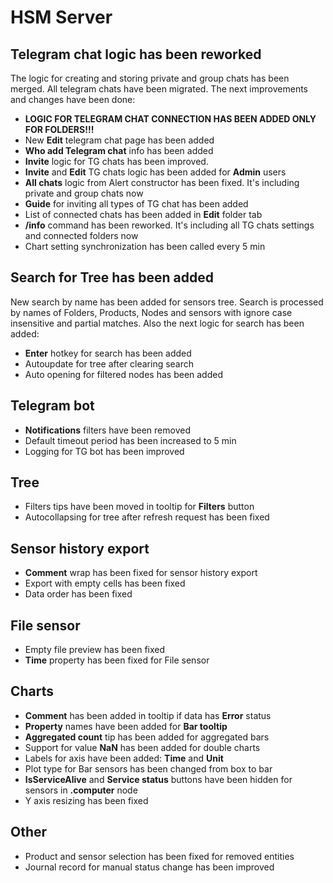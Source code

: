 # HSM Server

## Telegram chat logic has been reworked
The logic for creating and storing private and group chats has been merged. All telegram chats have been migrated. The next improvements and changes have been done:

* **LOGIC FOR TELEGRAM CHAT CONNECTION HAS BEEN ADDED ONLY FOR FOLDERS!!!**
* New **Edit** telegram chat page has been added
* **Who add Telegram chat** info has been added
* **Invite** logic for TG chats has been improved.
* **Invite** and **Edit** TG chats logic has been added for **Admin** users
* **All chats** logic from Alert constructor has been fixed. It's including private and group chats now
* **Guide** for inviting all types of TG chat has been added
* List of connected chats has been added in **Edit** folder tab
* **/info** command has been reworked. It's including all TG chats settings and connected folders now
* Chart setting synchronization has been called every 5 min

## Search for Tree has been added
New search by name has been added for sensors tree. Search is processed by names of Folders, Products, Nodes and sensors with ignore case insensitive and partial matches. Also the next logic for search has been added:
* **Enter** hotkey for search has been added
* Autoupdate for tree after clearing search
* Auto opening for filtered nodes has been added

## Telegram bot
* **Notifications** filters have been removed
* Default timeout period has been increased to 5 min
* Logging for TG bot has been improved

## Tree
* Filters tips have been moved in tooltip for **Filters** button
* Autocollapsing for tree after refresh request has been fixed

## Sensor history export
* **Comment** wrap has been fixed for sensor history export
* Export with empty cells has been fixed
* Data order has been fixed

## File sensor
* Empty file preview has been fixed
* **Time** property has been fixed for File sensor

## Charts
* **Comment** has been added in tooltip if data has **Error** status
* **Property** names have been added for **Bar tooltip**
* **Aggregated count** tip has been added for aggregated bars
* Support for value **NaN** has been added for double charts
* Labels for axis have been added: **Time** and **Unit**
* Plot type for Bar sensors has been changed from box to bar
* **IsServiceAlive** and **Service status** buttons have been hidden for sensors in **.computer** node
* Y axis resizing has been fixed

## Other
* Product and sensor selection has been fixed for removed entities
* Journal record for manual status change has been improved
